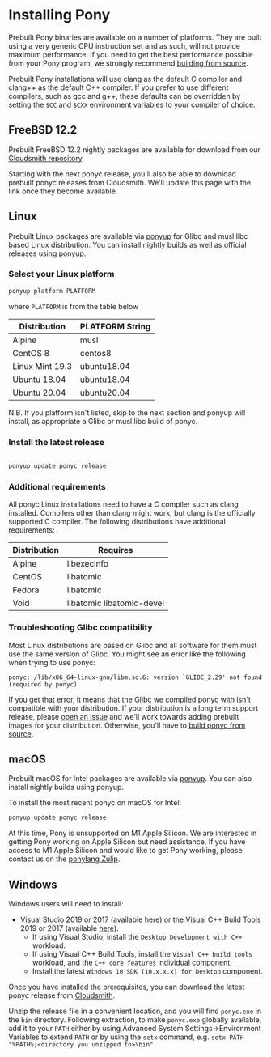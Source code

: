 # Installing Pony

Prebuilt Pony binaries are available on a number of platforms. They are built using a very generic CPU instruction set and as such, will not provide maximum performance. If you need to get the best performance possible from your Pony program, we strongly recommend [building from source](BUILD.md).

Prebuilt Pony installations will use clang as the default C compiler and clang++ as the default C++ compiler. If you prefer to use different compilers, such as gcc and g++, these defaults can be overridden by setting the `$CC` and `$CXX` environment variables to your compiler of choice.

## FreeBSD 12.2

Prebuilt FreeBSD 12.2 nightly packages are available for download from our [Cloudsmith repository](https://cloudsmith.io/~ponylang/repos/nightlies/packages/?q=name%3A%27%5Eponyc-x86-64-unknown-freebsd-12.2.tar.gz%24%27).

Starting with the next ponyc release, you'll also be able to download prebuilt ponyc releases from Cloudsmith. We'll update this page with the link once they become available.

## Linux

Prebuilt Linux packages are available via [ponyup](https://github.com/ponylang/ponyup) for Glibc and musl libc based Linux distribution. You can install nightly builds as well as official releases using ponyup.

### Select your Linux platform

```bash
ponyup platform PLATFORM
```

where `PLATFORM` is from the table below

Distribution | PLATFORM String
--- | ---
Alpine | musl
CentOS 8 | centos8
Linux Mint 19.3 | ubuntu18.04
Ubuntu 18.04 | ubuntu18.04
Ubuntu 20.04 | ubuntu20.04

N.B. If you platform isn't listed, skip to the next section and ponyup will install, as appropriate a Glibc or musl libc build of ponyc.

### Install the latest release

```bash

ponyup update ponyc release
```

### Additional requirements

All ponyc Linux installations need to have a C compiler such as clang installed. Compilers other than clang might work, but clang is the officially supported C compiler. The following distributions have additional requirements:

Distribution | Requires
--- | ---
Alpine | libexecinfo
CentOS | libatomic
Fedora | libatomic
Void | libatomic libatomic-devel

### Troubleshooting Glibc compatibility

Most Linux distributions are based on Glibc and all software for them must use the same version of Glibc. You might see an error like the following when trying to use ponyc:

```console
ponyc: /lib/x86_64-linux-gnu/libm.so.6: version `GLIBC_2.29' not found (required by ponyc)
```

If you get that error, it means that the Glibc we compiled ponyc with isn't compatible with your distribution. If your distribution is a long term support release, please [open an issue](https://github.com/ponylang/ponyc/issues) and we'll work towards adding prebuilt images for your distribution. Otherwise, you'll have to [build ponyc from source](BUILD.md).

## macOS

Prebuilt macOS for Intel packages are available via [ponyup](https://github.com/ponylang/ponyup). You can also install nightly builds using ponyup.

To install the most recent ponyc on macOS for Intel:

```bash
ponyup update ponyc release
```

At this time, Pony is unsupported on M1 Apple Silicon. We are interested in getting Pony working on Apple Silicon but need assistance. If you have access to M1 Apple Silicon and would like to get Pony working, please contact us on the [ponylang Zulip](https://ponylang.zulipchat.com/#narrow/stream/192795-contribute-to.20Pony/topic/m1.20help).

## Windows

Windows users will need to install:

- Visual Studio 2019 or 2017 (available [here](https://www.visualstudio.com/vs/community/)) or the Visual C++ Build Tools 2019 or 2017 (available [here](https://visualstudio.microsoft.com/visual-cpp-build-tools/)).
  - If using Visual Studio, install the `Desktop Development with C++` workload.
  - If using Visual C++ Build Tools, install the `Visual C++ build tools` workload, and the `C++ core features` individual component.
  - Install the latest `Windows 10 SDK (10.x.x.x) for Desktop` component.

Once you have installed the prerequisites, you can download the latest ponyc release from [Cloudsmith](https://dl.cloudsmith.io/public/ponylang/releases/raw/versions/latest/ponyc-x86-64-pc-windows-msvc.zip).

Unzip the release file in a convenient location, and you will find `ponyc.exe` in the `bin` directory. Following extraction, to make `ponyc.exe` globally available, add it to your `PATH` either by using Advanced System Settings->Environment Variables to extend `PATH` or by using the `setx` command, e.g. `setx PATH "%PATH%;<directory you unzipped to>\bin"`
